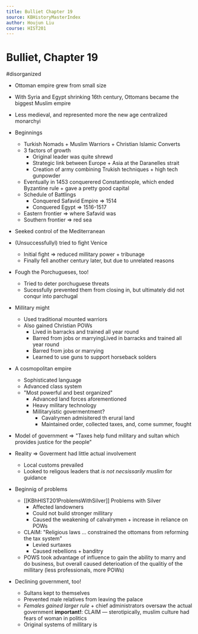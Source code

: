 ```yaml
---
title: Bulliet Chapter 19
source: KBHistoryMasterIndex
author: Houjun Liu
course: HIST201
---
```


# Bulliet, Chapter 19

#disorganized


* Ottoman empire grew from small size
* With Syria and Egypt shrinking 16th century, Ottomans became the biggest Muslim empire
* Less medieval, and represented more the new age centralized monarchyi


* Beginnings
    * Turkish Nomads + Muslim Warriors + Christian Islamic Converts
    * 3 factors of growth
        * Original leader was quite shrewd
        * Strategic link between Europe + Asia at the Daranelles strait
        * Creation of army combining Trukish techniques + high tech gunpowder
    * Eventually in 1453  conquerered Constantinople, which ended Byzantine rule + gave a pretty good capital
    * Schedule of Battlings
        * Conquered Safavid Empire => 1514
        * Conquered Egypt => 1516-1517
    * Eastern frontier => where Safavid was
    * Southern frontier => red sea 
* Seeked control of the Mediterranean
* (Unsuccessfullyl) tried to fight Venice
    * Initial fight => reduced millitary power + tribunage
    * Finally fell another century later, but due to unrelated reasons
* Fough the Porchugueses, too!
    * Tried to deter porchuguese threats
    * Sucessfully prevented them from closing in, but ultimately did not conqur into parchugal
* Millitary might
    * Used traditional mounted warriors 
    * Also gained Christian POWs
        * Lived in barracks and trained all year round
        * Barred from jobs or marryingLived in barracks and trained all year round
        * Barred from jobs or marrying
        * Learned to use guns to support horseback solders
* A cosmopolitan empire
    * Sophisticated language
    * Advanced class system
    * "Most powerful and best organized"
        * Advanced land forces aforementioned
        * Heavy military technology
        * Millitaryistic govermentment?
            * Cavalrymen admisitered th erural land
            * Maintained order, collected taxes, and, come summer, fought
* Model of government => "Taxes help fund military and sultan which provides justice for the people"
* Reality => Goverment had little actual involvement
    * Local customs prevailed
    * Looked to religous leaders that _is not necsissarily muslim_ for guidance 
* Beginnig of problems
    * [[KBhHIST201ProblemsWithSilver]] Problems with Silver 
        * Affected landowners
        * Could not build stronger millitary
        * Caused the weakening of calvalrymen + increase in reliance on POWs
    * CLAIM: "Religious laws … constrained the ottomans from reforming the tax system"
        * Levied surtaxes
        * Caused rebellions + banditry
    * POWS took advantage of influence to gain the ability to marry and do business, but overall caused deterioation of the qualitiy of the millitary (less professionals, more POWs)
* Declining government, too!
    * Sultans kept to themselves
    * Prevented male relatives from leaving the palace
    * _Females gained larger rule_ + chief administrators oversaw the actual government **important!**:  CLAIM — sterotipically, muslim culture had fears of woman in politics
    * Original systems of millitary is 
    